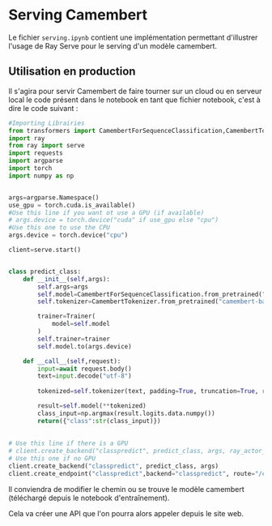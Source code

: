 # Serving Camembert

Le fichier `serving.ipynb` contient une implémentation permettant d'illustrer l'usage de Ray Serve pour le serving d'un modèle camembert.

## Utilisation en production

Il s'agira pour servir Camembert de faire tourner sur un cloud ou en serveur local le code présent dans le notebook en tant que fichier notebook,
c'est à dire le code suivant : 
```python
#Importing Librairies
from transformers import CamembertForSequenceClassification,CamembertTokenizer, Trainer
import ray
from ray import serve
import requests
import argparse
import torch
import numpy as np


args=argparse.Namespace()
use_gpu = torch.cuda.is_available()
#Use this line if you want ot use a GPU (if available)
# args.device = torch.device("cuda" if use_gpu else "cpu")
#Use this one to use the CPU
args.device = torch.device("cpu")

client=serve.start()


class predict_class:
    def __init__(self,args):
        self.args=args
        self.model=CamembertForSequenceClassification.from_pretrained("/home/amaury/Documents/project_a1/camembert-v1")
        self.tokenizer=CamembertTokenizer.from_pretrained("camembert-base")

        trainer=Trainer(
            model=self.model
        )
        self.trainer=trainer
        self.model.to(args.device)

    def __call__(self,request):
        input=await request.body()
        text=input.decode("utf-8")
        
        tokenized=self.tokenizer(text, padding=True, truncation=True, return_tensors="pt")

        result=self.model(**tokenized)
        class_input=np.argmax(result.logits.data.numpy())
        return({"class":str(class_input)})
        
       
# Use this line if there is a GPU
# client.create_backend("classpredict", predict_class, args, ray_actor_options={"num_gpus": 1})
# Use this one if no GPU
client.create_backend("classpredict", predict_class, args)
client.create_endpoint("classpredict",backend="classpredict", route="/classpredict",methods=["GET","POST"])

```

Il conviendra de modifier le chemin ou se trouve le modèle camembert (téléchargé depuis le notebook d'entraînement).

Cela va créer une API que l'on pourra alors appeler depuis le site web.
